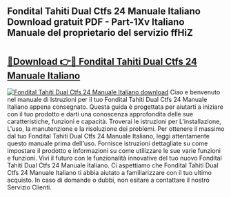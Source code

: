## Fondital Tahiti Dual Ctfs 24 Manuale Italiano Download gratuit PDF - Part-1Xv Italiano Manuale del proprietario del servizio ffHiZ

# <h2><a href="http://df9zmm7.blite.top/?on=Fondital+Tahiti+Dual+Ctfs+24+Manuale+Italiano">🔗Download 👉🔴 Fondital Tahiti Dual Ctfs 24 Manuale Italiano</a></h2>

[![Fondital Tahiti Dual Ctfs 24 Manuale Italiano download](https://i.imgur.com/lujVjoI.png)](http://df9zmm7.blite.top/?on=Fondital+Tahiti+Dual+Ctfs+24+Manuale+Italiano)
Ciao e benvenuto nel manuale di Istruzioni per il tuo Fondital Tahiti Dual Ctfs 24 Manuale Italiano appena consegnato. Questa guida è progettata per aiutarti a iniziare con il tuo prodotto e darti una conoscenza approfondita delle sue caratteristiche, funzioni e capacità. Troverai le istruzioni per L'installazione, L'uso, la manutenzione e la risoluzione dei problemi. Per ottenere il massimo dal tuo Fondital Tahiti Dual Ctfs 24 Manuale Italiano, leggi attentamente questo manuale prima dell'uso. Fornisce istruzioni dettagliate su come impostare il prodotto e informazioni su come utilizzare le sue varie funzioni e funzioni. Vivi il futuro con le funzionalità innovative del tuo nuovo Fondital Tahiti Dual Ctfs 24 Manuale Italiano. Ci aspettiamo che Fondital Tahiti Dual Ctfs 24 Manuale Italiano ti abbia aiutato a familiarizzare con il tuo ultimo acquisto. In caso di domande o dubbi, non esitare a contattare il nostro Servizio Clienti.
